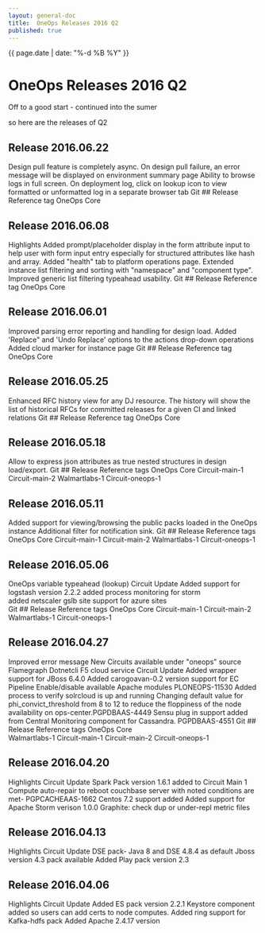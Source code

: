 ```yaml
---
layout: general-doc
title:  OneOps Releases 2016 Q2
published: true
---
```


{{ page.date | date: "%-d %B %Y" }}

# OneOps Releases 2016 Q2

Off to a good start - continued into the sumer

<!--more-->

so here are the releases of Q2


## Release 2016.06.22


Design pull feature is completely async. On design pull failure, an error message will be displayed on environment summary page
Ability to browse logs in full screen. On deployment log, click on lookup icon to view formatted or unformatted log in a separate browser tab 
Git ## Release Reference tag
OneOps Core

## Release 2016.06.08

Highlights
Added prompt/placeholder display in the form attribute input to help user with form input entry especially for structured attributes like hash and array.
Added "health" tab to platform operations page. Extended instance list filtering and sorting with "namespace" and "component type". Improved generic list filtering typeahead usability.
Git ## Release Reference tag
OneOps Core

## Release 2016.06.01

Improved parsing error reporting and handling for design load.
Added  'Replace" and 'Undo Replace' options to the actions drop-down operations
 Added cloud marker for instance page
Git ## Release Reference tag
OneOps Core

## Release 2016.05.25

Enhanced RFC history view for any DJ resource. The history will show the list of historical RFCs for committed releases for a given CI and linked relations 
Git ## Release Reference tag
OneOps Core

## Release 2016.05.18

Allow to express json attributes as true nested structures in design load/export.
Git ## Release Reference tags
OneOps Core
Circuit-main-1
Circuit-main-2
Walmartlabs-1
Circuit-oneops-1

## Release 2016.05.11

Added support for viewing/browsing the public packs loaded in the OneOps instance 
Additional filter for notification sink.
Git ## Release Reference tags
OneOps Core
Circuit-main-1
Circuit-main-2
Walmartlabs-1
Circuit-oneops-1

## Release 2016.05.06

OneOps variable typeahead (lookup)
Circuit Update
Added support for logstash version 2.2.2 
added process monitoring for storm  
added netscaler gslb site support for azure sites  
Git ## Release Reference tags
OneOps Core
Circuit-main-1
Circuit-main-2
Walmartlabs-1
Circuit-oneops-1

## Release 2016.04.27

Improved error message
New Circuits available under "oneops" source
Flamegraph
Dotnetcli
F5 cloud service
Circuit Update
Added wrapper support for JBoss 6.4.0
Added  carogoavan-0.2 version support for EC Pipeline
Enable/disable available Apache modules PLONEOPS-11530
Added process to verify solrcloud is up and running
Changing default value for phi_convict_threshold from 8 to 12 to reduce the floppiness of the node availability on ops-center.PGPDBAAS-4449
Sensu plug in support added from Central Monitoring component for Cassandra. PGPDBAAS-4551
Git ## Release Reference tags
OneOps Core  
Walmartlabs-1
Circuit-main-1
Circuit-main-2
Circuit-oneops-1

## Release 2016.04.20

Highlights
Circuit Update
Spark Pack version 1.6.1 added to Circuit Main 1
Compute auto-repair to reboot couchbase server with noted conditions are met- PGPCACHEAAS-1662
 Centos 7.2 support added
Added support for Apache Storm verison 1.0.0
Graphite: check dup or under-repl metric files

## Release 2016.04.13

Highlights
Circuit Update
DSE pack- Java 8 and DSE 4.8.4 as default
Jboss version 4.3 pack available
Added Play pack version 2.3

## Release 2016.04.06

Highlights
Circuit Update
Added ES pack version 2.2.1
Keystore component  added so users can add certs to node computes.
Added ring support for Kafka-hdfs pack
Added Apache 2.4.17 version 
